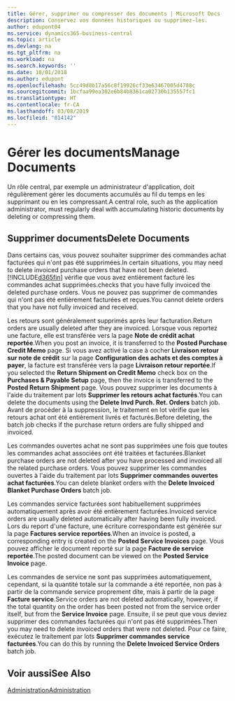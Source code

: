 ```yaml
---
title: Gérer, supprimer ou compresser des documents | Microsoft Docs
description: Conservez vos données historiques ou supprimez-les.
author: edupont04
ms.service: dynamics365-business-central
ms.topic: article
ms.devlang: na
ms.tgt_pltfrm: na
ms.workload: na
ms.search.keywords: ''
ms.date: 10/01/2018
ms.author: edupont
ms.openlocfilehash: 5cc49d8b17a56c8f19926cf33e63467005d4788c
ms.sourcegitcommit: 1bcfaa99ea302e6b84b8361ca02730b135557fc1
ms.translationtype: HT
ms.contentlocale: fr-CA
ms.lasthandoff: 03/08/2019
ms.locfileid: "814142"
---
```

# <a name="manage-documents"></a><span data-ttu-id="87e57-103">Gérer les documents</span><span class="sxs-lookup"><span data-stu-id="87e57-103">Manage Documents</span></span>
<span data-ttu-id="87e57-104">Un rôle central, par exemple un administrateur d'application, doit régulièrement gérer les documents accumulés au fil du temps en les supprimant ou en les compressant.</span><span class="sxs-lookup"><span data-stu-id="87e57-104">A central role, such as the application administrator, must regularly deal with accumulating historic documents by deleting or compressing them.</span></span>  

## <a name="delete-documents"></a><span data-ttu-id="87e57-105">Supprimer documents</span><span class="sxs-lookup"><span data-stu-id="87e57-105">Delete Documents</span></span>
<span data-ttu-id="87e57-106">Dans certains cas, vous pouvez souhaiter supprimer des commandes achat facturées qui n'ont pas été supprimées.</span><span class="sxs-lookup"><span data-stu-id="87e57-106">In certain situations, you may need to delete invoiced purchase orders that have not been deleted.</span></span> [!INCLUDE[d365fin](includes/d365fin_md.md)] <span data-ttu-id="87e57-107">vérifie que vous avez entièrement facturé les commandes achat supprimées.</span><span class="sxs-lookup"><span data-stu-id="87e57-107">checks that you have fully invoiced the deleted purchase orders.</span></span> <span data-ttu-id="87e57-108">Vous ne pouvez pas supprimer de commandes qui n'ont pas été entièrement facturées et reçues.</span><span class="sxs-lookup"><span data-stu-id="87e57-108">You cannot delete orders that you have not fully invoiced and received.</span></span>  

<span data-ttu-id="87e57-109">Les retours sont généralement supprimés après leur facturation.</span><span class="sxs-lookup"><span data-stu-id="87e57-109">Return orders are usually deleted after they are invoiced.</span></span> <span data-ttu-id="87e57-110">Lorsque vous reportez une facture, elle est transférée vers la page **Note de crédit achat reportée**.</span><span class="sxs-lookup"><span data-stu-id="87e57-110">When you post an invoice, it is transferred to the **Posted Purchase Credit Memo** page.</span></span> <span data-ttu-id="87e57-111">Si vous avez activé la case à cocher **Livraison retour sur note de crédit** sur la page **Configuration des achats et des comptes à payer**, la facture est transférée vers la page **Livraison retour reportée**.</span><span class="sxs-lookup"><span data-stu-id="87e57-111">If you selected the **Return Shipment on Credit Memo** check box on the **Purchases & Payable Setup** page, then the invoice is transferred to the **Posted Return Shipment** page.</span></span> <span data-ttu-id="87e57-112">Vous pouvez supprimer les documents à l'aide du traitement par lots **Supprimer les retours achat facturés**.</span><span class="sxs-lookup"><span data-stu-id="87e57-112">You can delete the documents using the **Delete Invd Purch. Ret. Orders** batch job.</span></span> <span data-ttu-id="87e57-113">Avant de procéder à la suppression, le traitement en lot vérifie que les retours achat ont été entièrement livrés et facturés.</span><span class="sxs-lookup"><span data-stu-id="87e57-113">Before deleting, the batch job checks if the purchase return orders are fully shipped and invoiced.</span></span>  

<span data-ttu-id="87e57-114">Les commandes ouvertes achat ne sont pas supprimées une fois que toutes les commandes achat associées ont été traitées et facturées.</span><span class="sxs-lookup"><span data-stu-id="87e57-114">Blanket purchase orders are not deleted after you have processed and invoiced all the related purchase orders.</span></span> <span data-ttu-id="87e57-115">Vous pouvez supprimer les commandes ouvertes à l'aide du traitement par lots **Supprimer commandes ouvertes achat facturées**.</span><span class="sxs-lookup"><span data-stu-id="87e57-115">You can delete blanket orders with the **Delete Invoiced Blanket Purchase Orders** batch job.</span></span>  

<span data-ttu-id="87e57-116">Les commandes service facturées sont habituellement supprimées automatiquement après avoir été entièrement facturées.</span><span class="sxs-lookup"><span data-stu-id="87e57-116">Invoiced service orders are usually deleted automatically after having been fully invoiced.</span></span> <span data-ttu-id="87e57-117">Lors du report d'une facture, une écriture correspondante est générée sur la page **Factures service reportées**.</span><span class="sxs-lookup"><span data-stu-id="87e57-117">When an invoice is posted, a corresponding entry is created on the **Posted Service Invoices** page.</span></span> <span data-ttu-id="87e57-118">Vous pouvez afficher le document reporté sur la page **Facture de service reportée**.</span><span class="sxs-lookup"><span data-stu-id="87e57-118">The posted document can be viewed on the **Posted Service Invoice** page.</span></span>  

<span data-ttu-id="87e57-119">Les commandes de service ne sont pas supprimées automatiquement, cependant, si la quantité totale sur la commande a été reportée, non pas à partir de la commande service proprement dite, mais à partir de la page **Facture service**.</span><span class="sxs-lookup"><span data-stu-id="87e57-119">Service orders are not deleted automatically, however, if the total quantity on the order has been posted not from the service order itself, but from the **Service Invoice** page.</span></span> <span data-ttu-id="87e57-120">Ensuite, il se peut que vous deviez supprimer des commandes facturées qui n'ont pas été supprimées.</span><span class="sxs-lookup"><span data-stu-id="87e57-120">Then you may need to delete invoiced orders that were not deleted.</span></span> <span data-ttu-id="87e57-121">Pour ce faire, exécutez le traitement par lots **Supprimer commandes service facturées**.</span><span class="sxs-lookup"><span data-stu-id="87e57-121">You can do this by running the **Delete Invoiced Service Orders** batch job.</span></span>  

## <a name="see-also"></a><span data-ttu-id="87e57-122">Voir aussi</span><span class="sxs-lookup"><span data-stu-id="87e57-122">See Also</span></span>  
[<span data-ttu-id="87e57-123">Administration</span><span class="sxs-lookup"><span data-stu-id="87e57-123">Administration</span></span>](admin-setup-and-administration.md)  
